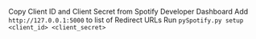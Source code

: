 


Copy Client ID and Client Secret from Spotify Developer Dashboard
Add `http://127.0.0.1:5000` to list of Redirect URLs
Run `pySpotify.py setup <client_id> <client_secret>`
